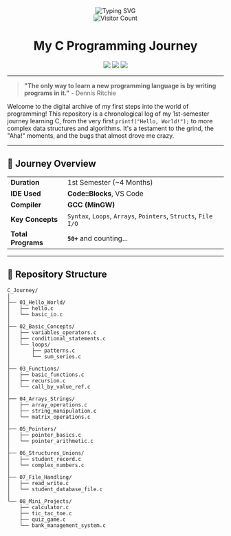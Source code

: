 <div align="center">

  <img src="https://readme-typing-svg.demolab.com?font=Consolas&size=26&duration=2800&pause=800&color=EB104B&background=D6BAC6&center=true&vCenter=true&width=500&lines=Student_Login%3A+Badhon;Accessing+First_Semester_Archive...;Loading+C_Programs+++++++++++++++%5B100%25%5D;printf(%22Hello%2C+World!%22)%3B" alt="Typing SVG" />

  <br>
  <img src="https://visitor-badge.laobi.icu/badge?page_id=BadhonPain.C_Journey" alt="Visitor Count">

</div>

<h1 align="center">My C Programming Journey</h1>

<p align="center">
  <img src="https://img.shields.io/badge/From-Zero%20(Hello%20World)-red?style=flat-square">
  <img src="https://img.shields.io/badge/To-Hero%20(Pointers%2C%20Structures%2C%20Macros)-green?style=flat-square">
  <img src="https://img.shields.io/badge/Bugs-Squashed%20%F0%9F%90%9E-yellow?style=flat-square">
</p>

---
> **"The only way to learn a new programming language is by writing programs in it."** - Dennis Ritchie 

Welcome to the digital archive of my first steps into the world of programming! This repository is a chronological log of my 1st-semester journey learning C, from the very first `printf("Hello, World!");` to more complex data structures and algorithms. It's a testament to the grind, the "Aha!" moments, and the bugs that almost drove me crazy.

---
## 🚀 Journey Overview

| | |
| :--- | :--- |
| **Duration** | 1st Semester (~4 Months) |
| **IDE Used** | **Code::Blocks**, VS Code |
| **Compiler** | **GCC (MinGW)** |
| **Key Concepts** | `Syntax`, `Loops`, `Arrays`, `Pointers`, `Structs`, `File I/O` |
| **Total Programs** | **`50+`** and counting... |

---

## 📁 Repository Structure

```
C_Journey/
│
├── 01_Hello_World/
│   ├── hello.c
│   └── basic_io.c
│
├── 02_Basic_Concepts/
│   ├── variables_operators.c
│   ├── conditional_statements.c
│   └── loops/
│       ├── patterns.c
│       └── sum_series.c
│
├── 03_Functions/
│   ├── basic_functions.c
│   ├── recursion.c
│   └── call_by_value_ref.c
│
├── 04_Arrays_Strings/
│   ├── array_operations.c
│   ├── string_manipulation.c
│   └── matrix_operations.c
│
├── 05_Pointers/
│   ├── pointer_basics.c
│   └── pointer_arithmetic.c
│
├── 06_Structures_Unions/
│   ├── student_record.c
│   └── complex_numbers.c
│
├── 07_File_Handling/
│   ├── read_write.c
│   └── student_database_file.c
│
└── 08_Mini_Projects/
    ├── calculator.c
    ├── tic_tac_toe.c
    ├── quiz_game.c
    └── bank_management_system.c
```
